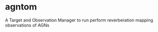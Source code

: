 # agntom
A Target and Observation Manager to run perform reverberation mapping observations of AGNs
